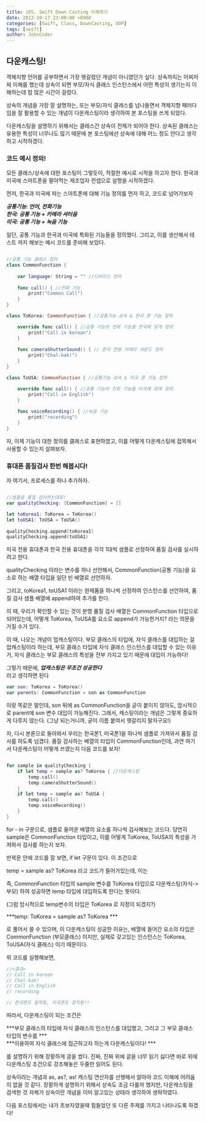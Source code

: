 ```yaml
---
title: iOS, Swift Down Casting 이해하기 
date: 2022-10-17 23:00:00 +0900
categories: [Swift, Class, DownCasting, OOP]
tags: [swift]
author: JohnCoder
---
```


## 다운캐스팅!

객체지향 언어를 공부하면서 가장 헷갈렸던 개념이 아니였던가 싶다. 상속까지는 어찌저찌 이해를 했는데
상속이 되면 부모/자식 클래스 인스턴스에서 어떤 특성이 생기는지 이해하는데 참 많은 시간이 걸렸다.

상속의 개념을 가장 잘 설명하는, 또는 부모/자식 클래스를 넘나들면서 객체지향 패러다임을 잘 활용할 수
있는 개념이 다운캐스팅이라 생각하여 본 포스팅을 쓰게 되었다.

다운캐스팅을 설명하기 위해서는 클래스간 상속이 전제가 되어야 한다. 상속된 클래스는 유용한 특성이
너무나도 많기 때문에 본 포스팅에선 상속에 대해 어느 정도 안다고 생각하고 시작하겠다.

### 코드 예시 정의!
모든 클래스/상속에 대한 포스팅이 그렇듯이, 적절한 예시로 시작을 하고자 한다.
한국과 미국에 스마트폰을 팔아먹는 제조업자 컨셉으로 설명을 시작하겠다.

먼저, 한국과 미국에 파는 스마트폰에 대해 기능 정의를 먼저 하고, 코드로 넘어가보자

***공통기능: 언어, 전화기능*** <br>
***한국: 공통 기능 + 카메라 셔터음***<br>
***미국: 공통 기능 + 녹음 기능***

일단, 공통 기능과 한국과 미국에 특화된 기능들을 정의했다. 그리고, 이를 생산해서
테스트 까지 해보는 예시 코드를 준비해 보았다.


```swift

//공통 기능 클래스 정의
class CommonFunction { 
    
    var language: String = "" //디바이스 언어
    
    func call() { //전화 기능
        print("Common Call")
    }
}

class ToKorea: CommonFunction { //공통기능 상속 & 한국 폰 기능 정의

    override func call() { //공통 기능의 전화 기능을 한국에 맞게 정의
        print("Call in korean")
    }
    
    func cameraShutterSound() { // 한국 전용 카메라 사운드 정의
        print("Chal-kak!")
    }
}

class ToUSA: CommonFunction { //공통기능 상속 & 미국 폰 기능 정의

    override func call() { //공통 기능의 전화 기능을 미국에 맞게 정의
        print("Call in English")
    }
    
    func voiceRecording() { //녹음 기능
        print("recording")
    }
}

```

자, 이제 기능이 대한 정의를 클래스로 표현하였고, 이를 어떻게 다운캐스팅에 접목해서 사용할 수 있는지
살펴보자.

### 휴대폰 품질검사 한번 해봅시다!

자 여기서, 프로세스를 하나 추가하자. 

```swift

//샘플을 품질 검사하는데로!
var qualityChecking: [CommonFunction] = []

let toKorea1: ToKorea = ToKorea()
let toUSA1: ToUSA = ToUSA()
    
qualityChecking.append(toKorea1)
qualityChecking.append(toUSA1)


```

미국 전용 휴대폰과 한국 전용 휴대폰을 각각 1대씩 샘플로 선정하여 품질 검사를 실시하려고 한다.
 
qualityChecking 이라는 변수를 하나 선언해서, CommonFunction(공통 기능)을 요소로 하는
배열 타입을 일단 빈 배열로 선언하자.

그리고, toKorea1, toUSA1 이라는 완제품을 하나씩 선정하여 인스턴스를 선언하여, 
품질 검사 샘플 배열에 append하여 추가를 한다.

이 때, 우리가 확인할 수 있는 것이 분명 품질 검사 배열은 CommonFunction 타입으로 되어있는데, 
어떻게 ToKorea, ToUSA를 요소로 append가 가능한거지? 라는 의문을 가질 수가 있다.

이 때, 나오는 개념이 업캐스팅이다. 부모 클래스의 타입에, 자식 클래스를 대입하는 걸 업캐스팅이라 하는데,
부모 클래스 타입에 자식 클래스 인스턴스를 대입할 수 있는 이유가, 자식 클래스는 부모 클래스의 특성을
전부 가지고 있기 때문에 대입이 가능하다! 

그렇기 때문에, 
***업캐스팅은 무조건 성공한다*** <br>
라고 생각하면 된다 

```swift
var son: ToKorea = ToKorea()
var parents: CommonFunction = son as CommonFunction
```
이랑 똑같은 말인데, son 뒤에 as CommonFunction을 굳이 붙이지 않아도, 암시적으로
parent에 son 변수 대입이 가능해진다. 그래서, 캐스팅이라는 개념은 그렇게 중요하게 다루지 않는다.
(그냥 되는거니까, 굳이 이름 붙여서 헷갈리지 말자구요!)

자, 다시 본론으로 돌아와서
우리는 한국폰1, 미국폰1을 하나씩 샘플로 가져와서 품질 검사를 하도록 넘겼다.
품질 검사하는 배열의 타입이 CommonFunction인데, 과연 여기서 다운캐스팅이 어떻게 쓰였는지
다음 코드를 보자!

```swift

for sample in qualityChecking {
    if let temp = sample as? ToKorea { //다운캐스팅
        temp.call()
        temp.cameraShutterSound()
    }
    if let temp = sample as? ToUSA {
        temp.call()
        temp.voiceRecording()
    }
}
```

for - in 구문으로, 샘플로 들어온 배열의 요소를 하나씩 검사해보는 코드다. 당연히 sample은 
CommonFunction 타입이고, 이를 어떻게 ToKorea, ToUSA의 특성을 가져와서 검사를 하는지 보자.

반복문 안에 코드를 잘 보면, if let 구문이 있다. 이 조건으로

temp = sample as? ToKorea 라고 코드가 들어가있는데, 이는

즉, CommonFunction 타입의 sample 변수를 ToKorea 타입으로 다운캐스팅(자식->부모)
하여 성공하면 temp 타입에 대입하도록 한다는 뜻이다.

(그럼 암시적으로 temp변수의 타입은 ToKorea 로 지정이 되겠지?)

***temp: ToKorea = sample as? ToKorea ***

로 풀어서 쓸 수 있으며, 이 다운캐스팅이 성공한 이유는, 배열에 들어간 요소의 타입은 CommonFunction
(부모클래스) 이지만, 실제로 갖고있는 인스턴스는 ToKorea, ToUSA(자식 클래스) 이기 때문이다.

위 코드를 실행해보면, 

```swift
//<결과>
// Call in korean
// Chal-kak! 
// Call in English
// recording

// 한국폰도 잘작동, 미국폰도 잘작동!!
```

따라서, 다운캐스팅이 되는 조건은

***부모 클래스의 타입에 자식 클래스의 인스턴스를 대입했고, 그리고 그 부모 클래스 타입의 변수를 *** <br>
***이용하여 자식 클래스에 접근하고자 하는게 다운캐스팅이다! ***

를 설명하기 위해 장황하게 글을 썼다.
진짜, 진짜 위에 글을 너무 읽기 싫다면 바로 위에 다운캐스팅 조건으로 강조해놓은 두줄만 읽어도 
된다. 

상속이라는 개념과 as, as?, as! 캐스팅 연산자를 선행해서 알아야 코드 이해에 어려움이 없을 것 같다.
장황하게 설명하기 위해서 상속도 조금 다룰까 했지만, 다운캐스팅을 검색한 것 자체가 상속이란 개념을
이미 알고있는 상태라 생각하여 생략하였다.

다음 포스팅에서는 내가 초보자였을때 힘들었던 또 다른 주제를 가지고 나타나도록 하겠다!
